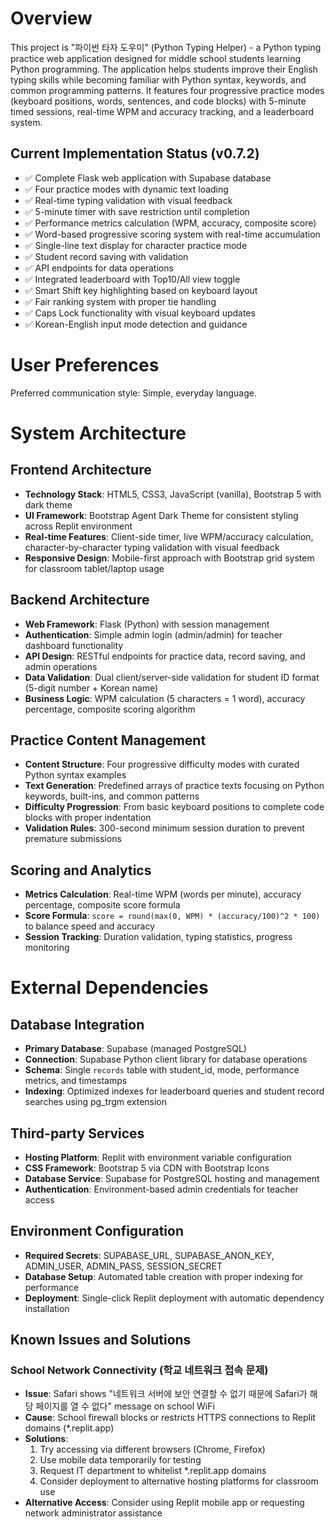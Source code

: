 # Overview

This project is "파이썬 타자 도우미" (Python Typing Helper) - a Python typing practice web application designed for middle school students learning Python programming. The application helps students improve their English typing skills while becoming familiar with Python syntax, keywords, and common programming patterns. It features four progressive practice modes (keyboard positions, words, sentences, and code blocks) with 5-minute timed sessions, real-time WPM and accuracy tracking, and a leaderboard system.

## Current Implementation Status (v0.7.2)
- ✅ Complete Flask web application with Supabase database
- ✅ Four practice modes with dynamic text loading
- ✅ Real-time typing validation with visual feedback
- ✅ 5-minute timer with save restriction until completion
- ✅ Performance metrics calculation (WPM, accuracy, composite score)
- ✅ Word-based progressive scoring system with real-time accumulation
- ✅ Single-line text display for character practice mode
- ✅ Student record saving with validation
- ✅ API endpoints for data operations
- ✅ Integrated leaderboard with Top10/All view toggle
- ✅ Smart Shift key highlighting based on keyboard layout
- ✅ Fair ranking system with proper tie handling
- ✅ Caps Lock functionality with visual keyboard updates
- ✅ Korean-English input mode detection and guidance

# User Preferences

Preferred communication style: Simple, everyday language.

# System Architecture

## Frontend Architecture
- **Technology Stack**: HTML5, CSS3, JavaScript (vanilla), Bootstrap 5 with dark theme
- **UI Framework**: Bootstrap Agent Dark Theme for consistent styling across Replit environment
- **Real-time Features**: Client-side timer, live WPM/accuracy calculation, character-by-character typing validation with visual feedback
- **Responsive Design**: Mobile-first approach with Bootstrap grid system for classroom tablet/laptop usage

## Backend Architecture
- **Web Framework**: Flask (Python) with session management
- **Authentication**: Simple admin login (admin/admin) for teacher dashboard functionality
- **API Design**: RESTful endpoints for practice data, record saving, and admin operations
- **Data Validation**: Dual client/server-side validation for student ID format (5-digit number + Korean name)
- **Business Logic**: WPM calculation (5 characters = 1 word), accuracy percentage, composite scoring algorithm

## Practice Content Management
- **Content Structure**: Four progressive difficulty modes with curated Python syntax examples
- **Text Generation**: Predefined arrays of practice texts focusing on Python keywords, built-ins, and common patterns
- **Difficulty Progression**: From basic keyboard positions to complete code blocks with proper indentation
- **Validation Rules**: 300-second minimum session duration to prevent premature submissions

## Scoring and Analytics
- **Metrics Calculation**: Real-time WPM (words per minute), accuracy percentage, composite score formula
- **Score Formula**: `score = round(max(0, WPM) * (accuracy/100)^2 * 100)` to balance speed and accuracy
- **Session Tracking**: Duration validation, typing statistics, progress monitoring

# External Dependencies

## Database Integration
- **Primary Database**: Supabase (managed PostgreSQL)
- **Connection**: Supabase Python client library for database operations
- **Schema**: Single `records` table with student_id, mode, performance metrics, and timestamps
- **Indexing**: Optimized indexes for leaderboard queries and student record searches using pg_trgm extension

## Third-party Services
- **Hosting Platform**: Replit with environment variable configuration
- **CSS Framework**: Bootstrap 5 via CDN with Bootstrap Icons
- **Database Service**: Supabase for PostgreSQL hosting and management
- **Authentication**: Environment-based admin credentials for teacher access

## Environment Configuration
- **Required Secrets**: SUPABASE_URL, SUPABASE_ANON_KEY, ADMIN_USER, ADMIN_PASS, SESSION_SECRET
- **Database Setup**: Automated table creation with proper indexing for performance
- **Deployment**: Single-click Replit deployment with automatic dependency installation

## Known Issues and Solutions

### School Network Connectivity (학교 네트워크 접속 문제)
- **Issue**: Safari shows "네트워크 서버에 보안 연결할 수 없기 때문에 Safari가 해당 페이지를 열 수 없다" message on school WiFi
- **Cause**: School firewall blocks or restricts HTTPS connections to Replit domains (*.replit.app)
- **Solutions**:
  1. Try accessing via different browsers (Chrome, Firefox)
  2. Use mobile data temporarily for testing
  3. Request IT department to whitelist *.replit.app domains
  4. Consider deployment to alternative hosting platforms for classroom use
- **Alternative Access**: Consider using Replit mobile app or requesting network administrator assistance